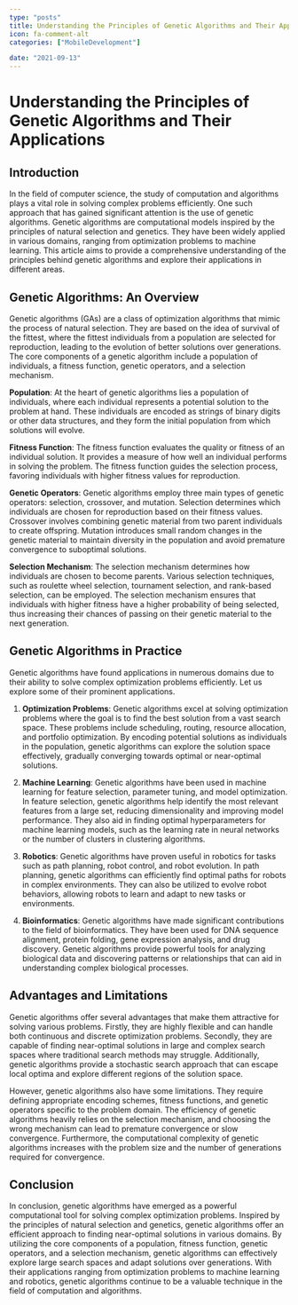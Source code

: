 ```yaml
---
type: "posts"
title: Understanding the Principles of Genetic Algorithms and Their Applications
icon: fa-comment-alt
categories: ["MobileDevelopment"]

date: "2021-09-13"
---
```




# Understanding the Principles of Genetic Algorithms and Their Applications

## Introduction

In the field of computer science, the study of computation and algorithms plays a vital role in solving complex problems efficiently. One such approach that has gained significant attention is the use of genetic algorithms. Genetic algorithms are computational models inspired by the principles of natural selection and genetics. They have been widely applied in various domains, ranging from optimization problems to machine learning. This article aims to provide a comprehensive understanding of the principles behind genetic algorithms and explore their applications in different areas.

## Genetic Algorithms: An Overview

Genetic algorithms (GAs) are a class of optimization algorithms that mimic the process of natural selection. They are based on the idea of survival of the fittest, where the fittest individuals from a population are selected for reproduction, leading to the evolution of better solutions over generations. The core components of a genetic algorithm include a population of individuals, a fitness function, genetic operators, and a selection mechanism.

**Population**: At the heart of genetic algorithms lies a population of individuals, where each individual represents a potential solution to the problem at hand. These individuals are encoded as strings of binary digits or other data structures, and they form the initial population from which solutions will evolve.

**Fitness Function**: The fitness function evaluates the quality or fitness of an individual solution. It provides a measure of how well an individual performs in solving the problem. The fitness function guides the selection process, favoring individuals with higher fitness values for reproduction.

**Genetic Operators**: Genetic algorithms employ three main types of genetic operators: selection, crossover, and mutation. Selection determines which individuals are chosen for reproduction based on their fitness values. Crossover involves combining genetic material from two parent individuals to create offspring. Mutation introduces small random changes in the genetic material to maintain diversity in the population and avoid premature convergence to suboptimal solutions.

**Selection Mechanism**: The selection mechanism determines how individuals are chosen to become parents. Various selection techniques, such as roulette wheel selection, tournament selection, and rank-based selection, can be employed. The selection mechanism ensures that individuals with higher fitness have a higher probability of being selected, thus increasing their chances of passing on their genetic material to the next generation.

## Genetic Algorithms in Practice

Genetic algorithms have found applications in numerous domains due to their ability to solve complex optimization problems efficiently. Let us explore some of their prominent applications.

1. **Optimization Problems**: Genetic algorithms excel at solving optimization problems where the goal is to find the best solution from a vast search space. These problems include scheduling, routing, resource allocation, and portfolio optimization. By encoding potential solutions as individuals in the population, genetic algorithms can explore the solution space effectively, gradually converging towards optimal or near-optimal solutions.

2. **Machine Learning**: Genetic algorithms have been used in machine learning for feature selection, parameter tuning, and model optimization. In feature selection, genetic algorithms help identify the most relevant features from a large set, reducing dimensionality and improving model performance. They also aid in finding optimal hyperparameters for machine learning models, such as the learning rate in neural networks or the number of clusters in clustering algorithms.

3. **Robotics**: Genetic algorithms have proven useful in robotics for tasks such as path planning, robot control, and robot evolution. In path planning, genetic algorithms can efficiently find optimal paths for robots in complex environments. They can also be utilized to evolve robot behaviors, allowing robots to learn and adapt to new tasks or environments.

4. **Bioinformatics**: Genetic algorithms have made significant contributions to the field of bioinformatics. They have been used for DNA sequence alignment, protein folding, gene expression analysis, and drug discovery. Genetic algorithms provide powerful tools for analyzing biological data and discovering patterns or relationships that can aid in understanding complex biological processes.

## Advantages and Limitations

Genetic algorithms offer several advantages that make them attractive for solving various problems. Firstly, they are highly flexible and can handle both continuous and discrete optimization problems. Secondly, they are capable of finding near-optimal solutions in large and complex search spaces where traditional search methods may struggle. Additionally, genetic algorithms provide a stochastic search approach that can escape local optima and explore different regions of the solution space.

However, genetic algorithms also have some limitations. They require defining appropriate encoding schemes, fitness functions, and genetic operators specific to the problem domain. The efficiency of genetic algorithms heavily relies on the selection mechanism, and choosing the wrong mechanism can lead to premature convergence or slow convergence. Furthermore, the computational complexity of genetic algorithms increases with the problem size and the number of generations required for convergence.

## Conclusion

In conclusion, genetic algorithms have emerged as a powerful computational tool for solving complex optimization problems. Inspired by the principles of natural selection and genetics, genetic algorithms offer an efficient approach to finding near-optimal solutions in various domains. By utilizing the core components of a population, fitness function, genetic operators, and a selection mechanism, genetic algorithms can effectively explore large search spaces and adapt solutions over generations. With their applications ranging from optimization problems to machine learning and robotics, genetic algorithms continue to be a valuable technique in the field of computation and algorithms.